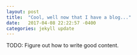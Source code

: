 ```yaml
---
layout: post
title:  "Cool, well now that I have a blog..."
date:   2017-04-08 22:22:57 -0400
categories: jekyll update
---
```

TODO: Figure out how to write good content.
